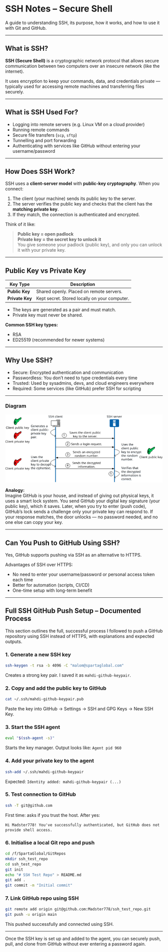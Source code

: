 # SSH Notes – Secure Shell

A guide to understanding SSH, its purpose, how it works, and how to use it with Git and GitHub.

---

## What is SSH?

**SSH (Secure Shell)** is a cryptographic network protocol that allows secure communication between two computers over an insecure network (like the internet).

It uses encryption to keep your commands, data, and credentials private — typically used for accessing remote machines and transferring files securely.

---

## What is SSH Used For?

- Logging into remote servers (e.g. Linux VM on a cloud provider)
- Running remote commands
- Secure file transfers (`scp`, `sftp`)
- Tunnelling and port forwarding
- Authenticating with services like GitHub without entering your username/password

---

## How Does SSH Work?

SSH uses a **client-server model** with **public-key cryptography**. When you connect:

1. The client (your machine) sends its public key to the server.
2. The server verifies the public key and checks that the client has the **matching private key**.
3. If they match, the connection is authenticated and encrypted.

Think of it like:

> **Public key = open padlock**  
> **Private key = the secret key to unlock it**  
> You give someone your padlock (public key), and only you can unlock it with your private key.

---

## Public Key vs Private Key

| Key Type        | Description                                   |
| --------------- | --------------------------------------------- |
| **Public Key**  | Shared openly. Placed on remote servers.      |
| **Private Key** | Kept secret. Stored locally on your computer. |

- The keys are generated as a pair and must match.
- Private key must never be shared.

**Common SSH key types:**

- RSA
- ED25519 (recommended for newer systems)

---

## Why Use SSH?

- Secure: Encrypted authentication and communication
- Passwordless: You don’t need to type credentials every time
- Trusted: Used by sysadmins, devs, and cloud engineers everywhere
- Required: Some services (like GitHub) prefer SSH for scripting

---

### Diagram

![SSH Key Pair Diagram](images/ssh-key-pair-diagram.png)

**Analogy:**  
Imagine GitHub is your house, and instead of giving out physical keys, it uses a smart lock system. You send GitHub your digital key signature (your public key), which it saves. Later, when you try to enter (push code), GitHub’s lock sends a challenge only your private key can respond to. If your response matches, the door unlocks — no password needed, and no one else can copy your key.

---

## Can You Push to GitHub Using SSH?

Yes, GitHub supports pushing via SSH as an alternative to HTTPS.

Advantages of SSH over HTTPS:

- No need to enter your username/password or personal access token each time
- Better for automation (scripts, CI/CD)
- One-time setup with long-term benefit

---

## Full SSH GitHub Push Setup – Documented Process

This section outlines the full, successful process I followed to push a GitHub repository using SSH instead of HTTPS, with explanations and expected outputs.

### 1. Generate a new SSH key

```bash
ssh-keygen -t rsa -b 4096 -C "malom@spartaglobal.com"
```

Creates a strong key pair. I saved it as `mahdi-github-keypair`.

### 2. Copy and add the public key to GitHub

```bash
cat ~/.ssh/mahdi-github-keypair.pub
```

Paste the key into GitHub → Settings → SSH and GPG Keys → New SSH Key.

### 3. Start the SSH agent

```bash
eval "$(ssh-agent -s)"
```

Starts the key manager. Output looks like: `Agent pid 960`

### 4. Add your private key to the agent

```bash
ssh-add ~/.ssh/mahdi-github-keypair
```

Expected: `Identity added: mahdi-github-keypair (...)`

### 5. Test connection to GitHub

```bash
ssh -T git@github.com
```

First time: asks if you trust the host. After yes:

```
Hi Madster778! You've successfully authenticated, but GitHub does not provide shell access.
```

### 6. Initialise a local Git repo and push

```bash
cd /f/SpartaGlobal/GitRepos
mkdir ssh_test_repo
cd ssh_test_repo
git init
echo "# SSH Test Repo" > README.md
git add .
git commit -m "Initial commit"
```

### 7. Link GitHub repo using SSH

```bash
git remote add origin git@github.com:Madster778/ssh_test_repo.git
git push -u origin main
```

This pushed successfully and connected using SSH.

---

Once the SSH key is set up and added to the agent, you can securely push, pull, and clone from GitHub without ever entering a password again.
